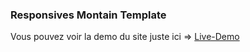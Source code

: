 ### Responsives Montain Template

Vous pouvez voir la demo du site juste ici => [Live-Demo](https://zedrox888.github.io/webdesign-maintain-clean/)
